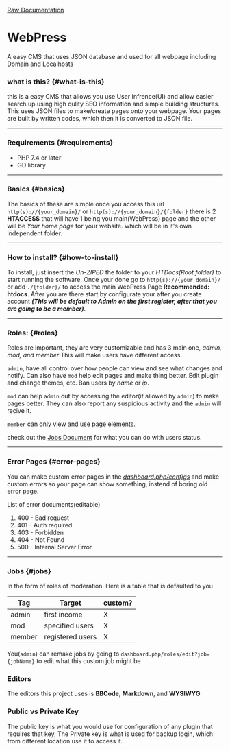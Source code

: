 [Raw Documentation](../docs/doc_en.md)

# WebPress

A easy CMS that uses JSON database and used for all webpage including Domain and Localhosts

### what is this? {#what-is-this}

this is a easy CMS that allows you use User Infrence(UI) and allow easier search up using high qulity SEO information and simple building structures. This uses JSON files to make/create pages onto your webpage. Your pages are built by written codes, which then it is converted to JSON file.

***

### Requirements {#requirements}

* PHP 7.4 or later
* GD library

***

### Basics {#basics}

The basics of these are simple once you access this url `http(s)://{your_domain}/` or `http(s)://{your_domain}/{folder}` there is 2 **HTACCESS** that will have 1 being you main(WebPress) page and the other will be *Your home page* for your website. which will be in it's own independent folder.

***

### How to install? {#how-to-install}

To install, just insert the *Un-ZIPED* the folder to your *HTDocs(Root folder)* to start running the software. Once your done go to `http(s)://{your_domain}/` or add `./{folder}/` to access the main WebPress Page **Recommended: htdocs**. After you are there start by configurate your after you create account _**(This will be default to Admin on the first register, after that you are going to be a member)**_.

***

### Roles: {#roles}

Roles are important, they are very customizable and has 3 main one, *admin, mod, and member* This will make users have different access. 

`admin`, have all control over how people can view and see what changes and notify. Can also have `mod` help edit pages and make thing better. Edit plugin and change themes, etc. Ban users by _name_ or _ip_.

`mod` can help `admin` out by accessing the editor(if allowed by `admin`) to make pages better. They can also report any suspicious activity and the `admin` will recive it.

`member` can only view and use page elements.

check out the [Jobs Document](#jobs) for what you can do with users status.

***

### Error Pages {#error-pages}

You can make custom error pages in the [_dashboard.php/configs_](./configs) and make custom errors so your page can show something, instend of boring old error page.

List of error documents(editable)

1. 400 - Bad request
2. 401 - Auth required
3. 403 - Forbidden
4. 404 - Not Found
5. 500 - Internal Server Error

***

### Jobs {#jobs}

In the form of roles  of moderation. Here is a table that is defaulted to you

| Tag | Target | custom? |
| ---- | ------ | --------- |
| admin| first income | X |
| mod | specified users | X |
| member | registered users | X |

You(`admin`) can remake jobs by going to `dashboard.php/roles/edit?job={jobName}` to edit what this custom job might be

### Editors

The editors this project uses is __BBCode__, __Markdown__, and __WYSIWYG__

### Public vs Private Key

The public key is what you would use for configuration of any plugin that requires that key, 
The Private key is what is used for backup login, which from different location use it to access it.
